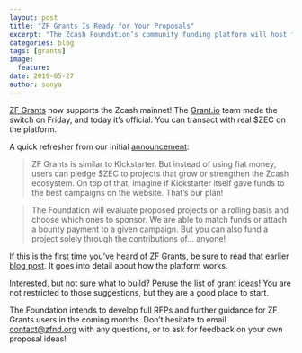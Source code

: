 ```yaml
---
layout: post
title: "ZF Grants Is Ready for Your Proposals"
excerpt: "The Zcash Foundation’s community funding platform will host fundraising campaigns for Zcash ecosystem projects."
categories: blog
tags: [grants]
image:
  feature: 
date: 2019-05-27
author: sonya
---
```


[ZF Grants](http://grants.zfnd.org) now supports the Zcash mainnet! The [Grant.io](https://grant.io/) team made the switch on Friday, and today it’s official. You can transact with real $ZEC on the platform.

A quick refresher from our initial [announcement](https://www.zfnd.org/blog/zf-grants-open-beta/):

> ZF Grants is similar to Kickstarter. But instead of using fiat money, users can pledge $ZEC to projects that grow or strengthen the Zcash ecosystem. On top of that, imagine if Kickstarter itself gave funds to the best campaigns on the website. That’s our plan!

> The Foundation will evaluate proposed projects on a rolling basis and choose which ones to sponsor. We are able to match funds or attach a bounty payment to a given campaign. But you can also fund a project solely through the contributions of… anyone!

If this is the first time you’ve heard of ZF Grants, be sure to read that earlier [blog post](https://www.zfnd.org/blog/zf-grants-open-beta/). It goes into detail about how the platform works.

Interested, but not sure what to build? Peruse the [list of grant ideas](https://www.zfnd.org/grants/#ideas)! You are not restricted to those suggestions, but they are a good place to start.

The Foundation intends to develop full RFPs and further guidance for ZF Grants users in the coming months. Don’t hesitate to email contact@zfnd.org with any questions, or to ask for feedback on your own proposal ideas!

